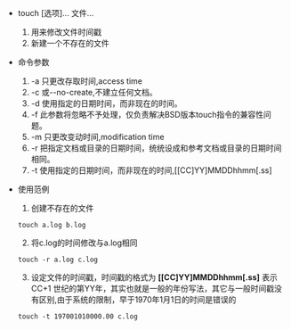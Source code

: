 * touch [选项]... 文件...
  1. 用来修改文件时间戳
  2. 新建一个不存在的文件

* 命令参数
  1. -a 只更改存取时间,access time
  2. -c 或--no-create,不建立任何文档。
  3. -d 使用指定的日期时间，而非现在的时间。
  4. -f 此参数将忽略不予处理，仅负责解决BSD版本touch指令的兼容性问题。
  5. -m 只更改变动时间,modification time
  6. -r 把指定文档或目录的日期时间，统统设成和参考文档或目录的日期时间相同。
  7. -t 使用指定的日期时间，而非现在的时间,[[CC]YY]MMDDhhmm[.ss]

* 使用范例
  1. 创建不存在的文件
  ```
  touch a.log b.log
  ```
  2. 将c.log的时间修改与a.log相同
  ```
  touch -r a.log c.log
  ```
  3. 设定文件的时间戳，时间戳的格式为 **[[CC]YY]MMDDhhmm[.ss]** 表示CC+1 世纪的第YY年，其实也就是一般的年份写法，其它与一般时间戳没有区别,由于系统的限制，早于1970年1月1日的时间是错误的
  ```
  touch -t 197001010000.00 c.log
  ```
